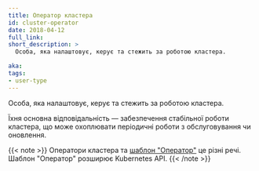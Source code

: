 ```yaml
---
title: Оператор кластера
id: cluster-operator
date: 2018-04-12
full_link:
short_description: >
  Особа, яка налаштовує, керує та стежить за роботою кластера.

aka:
tags:
- user-type
---
```


Особа, яка налаштовує, керує та стежить за роботою кластера.

<!--more-->

Їхня основна відповідальність — забезпечення стабільної роботи кластера, що може охоплювати періодичні роботи з обслуговування чи оновлення.<br>

{{< note >}}
Оператори кластера та [шаблон "Оператор"](/docs/concepts/extend-kubernetes/operator/) це різні речі. Шаблон "Оператор" розширює Kubernetes API.
{{< /note >}}
